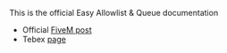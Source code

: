 This is the official Easy Allowlist & Queue documentation

- Official [FiveM post](not-ready)
- Tebex [page](https://jaksam1074-fivem-scripts.tebex.io/category/1712794)